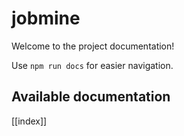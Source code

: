 # jobmine

Welcome to the project documentation!

Use `npm run docs` for easier navigation.

## Available documentation

[[index]]
